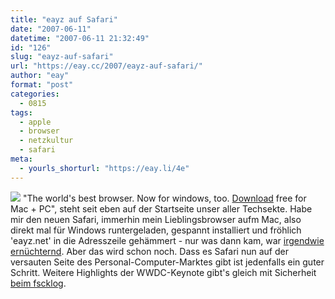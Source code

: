 ```yaml
---
title: "eayz auf Safari"
date: "2007-06-11"
datetime: "2007-06-11 21:32:49"
id: "126"
slug: "eayz-auf-safari"
url: "https://eay.cc/2007/eayz-auf-safari/"
author: "eay"
format: "post"
categories:
  - 0815
tags:
  - apple
  - browser
  - netzkultur
  - safari
meta:
  - yourls_shorturl: "https://eay.li/4e"
---
```


![](/uploads/2007/foxvssafari.jpg) "The world's best browser. Now for windows, too. [Download](http://www.apple.com/safari/) free for Mac + PC", steht seit eben auf der Startseite unser aller Techsekte. Habe mir den neuen Safari, immerhin mein Lieblingsbrowser aufm Mac, also direkt mal für Windows runtergeladen, gespannt installiert und fröhlich 'eayz.net' in die Adresszeile gehämmert - nur was dann kam, war [irgendwie ernüchternd](http://www.flickr.com/photos/eay/541031486/). Aber das wird schon noch. Dass es Safari nun auf der versauten Seite des Personal-Computer-Marktes gibt ist jedenfalls ein guter Schritt. Weitere Highlights der WWDC-Keynote gibt's gleich mit Sicherheit [beim fscklog](http://www.fscklog.com/).

